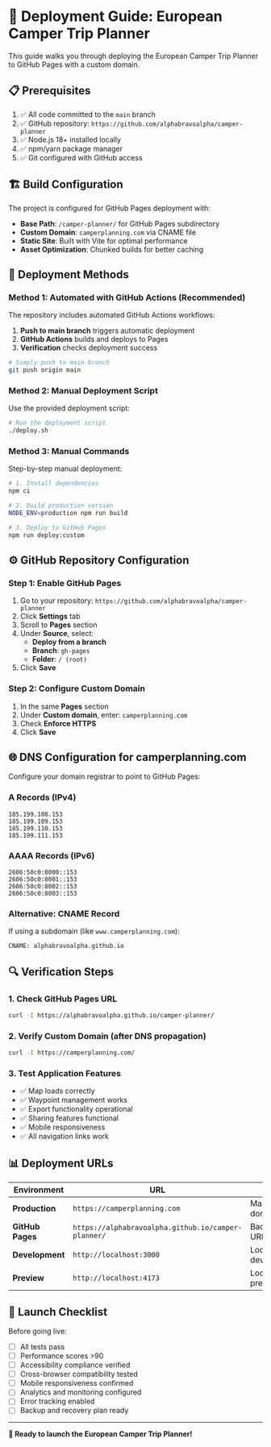 # 🚀 Deployment Guide: European Camper Trip Planner

This guide walks you through deploying the European Camper Trip Planner to GitHub Pages with a custom domain.

## 📋 Prerequisites

1. ✅ All code committed to the `main` branch
2. ✅ GitHub repository: `https://github.com/alphabravoalpha/camper-planner`
3. ✅ Node.js 18+ installed locally
4. ✅ npm/yarn package manager
5. ✅ Git configured with GitHub access

## 🏗️ Build Configuration

The project is configured for GitHub Pages deployment with:

- **Base Path**: `/camper-planner/` for GitHub Pages subdirectory
- **Custom Domain**: `camperplanning.com` via CNAME file
- **Static Site**: Built with Vite for optimal performance
- **Asset Optimization**: Chunked builds for better caching

## 🚀 Deployment Methods

### Method 1: Automated with GitHub Actions (Recommended)

The repository includes automated GitHub Actions workflows:

1. **Push to main branch** triggers automatic deployment
2. **GitHub Actions** builds and deploys to Pages
3. **Verification** checks deployment success

```bash
# Simply push to main branch
git push origin main
```

### Method 2: Manual Deployment Script

Use the provided deployment script:

```bash
# Run the deployment script
./deploy.sh
```

### Method 3: Manual Commands

Step-by-step manual deployment:

```bash
# 1. Install dependencies
npm ci

# 2. Build production version
NODE_ENV=production npm run build

# 3. Deploy to GitHub Pages
npm run deploy:custom
```

## ⚙️ GitHub Repository Configuration

### Step 1: Enable GitHub Pages

1. Go to your repository: `https://github.com/alphabravoalpha/camper-planner`
2. Click **Settings** tab
3. Scroll to **Pages** section
4. Under **Source**, select:
   - **Deploy from a branch**
   - **Branch**: `gh-pages`
   - **Folder**: `/ (root)`
5. Click **Save**

### Step 2: Configure Custom Domain

1. In the same **Pages** section
2. Under **Custom domain**, enter: `camperplanning.com`
3. Check **Enforce HTTPS**
4. Click **Save**

## 🌐 DNS Configuration for camperplanning.com

Configure your domain registrar to point to GitHub Pages:

### A Records (IPv4)
```
185.199.108.153
185.199.109.153
185.199.110.153
185.199.111.153
```

### AAAA Records (IPv6)
```
2606:50c0:8000::153
2606:50c0:8001::153
2606:50c0:8002::153
2606:50c0:8003::153
```

### Alternative: CNAME Record
If using a subdomain (like `www.camperplanning.com`):
```
CNAME: alphabravoalpha.github.io
```

## 🔍 Verification Steps

### 1. Check GitHub Pages URL
```bash
curl -I https://alphabravoalpha.github.io/camper-planner/
```

### 2. Verify Custom Domain (after DNS propagation)
```bash
curl -I https://camperplanning.com/
```

### 3. Test Application Features
- ✅ Map loads correctly
- ✅ Waypoint management works
- ✅ Export functionality operational
- ✅ Sharing features functional
- ✅ Mobile responsiveness
- ✅ All navigation links work

## 📊 Deployment URLs

| Environment | URL | Purpose |
|-------------|-----|---------|
| **Production** | `https://camperplanning.com` | Main custom domain |
| **GitHub Pages** | `https://alphabravoalpha.github.io/camper-planner/` | Backup/canonical URL |
| **Development** | `http://localhost:3000` | Local development |
| **Preview** | `http://localhost:4173` | Local production preview |

## 🚀 Launch Checklist

Before going live:

- [ ] All tests pass
- [ ] Performance scores >90
- [ ] Accessibility compliance verified
- [ ] Cross-browser compatibility tested
- [ ] Mobile responsiveness confirmed
- [ ] Analytics and monitoring configured
- [ ] Error tracking enabled
- [ ] Backup and recovery plan ready

---

**🎉 Ready to launch the European Camper Trip Planner!**